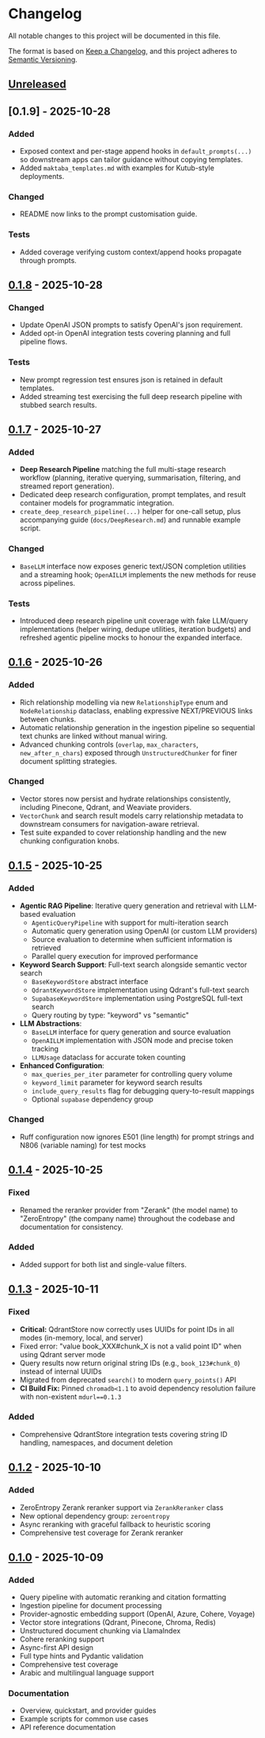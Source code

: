 # Changelog

All notable changes to this project will be documented in this file.

The format is based on [Keep a Changelog](https://keepachangelog.com/en/1.0.0/),
and this project adheres to [Semantic Versioning](https://semver.org/spec/v2.0.0.html).

## [Unreleased]

## [0.1.9] - 2025-10-28

### Added
- Exposed context and per-stage append hooks in `default_prompts(...)` so downstream apps can tailor guidance without copying templates.
- Added `maktaba_templates.md` with examples for Kutub-style deployments.

### Changed
- README now links to the prompt customisation guide.

### Tests
- Added coverage verifying custom context/append hooks propagate through prompts.

## [0.1.8] - 2025-10-28

### Changed
- Update OpenAI JSON prompts to satisfy OpenAI's json requirement.
- Added opt-in OpenAI integration tests covering planning and full pipeline flows.

### Tests
- New prompt regression test ensures json is retained in default templates.
- Added streaming test exercising the full deep research pipeline with stubbed search results.

## [0.1.7] - 2025-10-27

### Added
- **Deep Research Pipeline** matching the full multi-stage research workflow (planning, iterative querying, summarisation, filtering, and streamed report generation).
- Dedicated deep research configuration, prompt templates, and result container models for programmatic integration.
- `create_deep_research_pipeline(...)` helper for one-call setup, plus accompanying guide (`docs/DeepResearch.md`) and runnable example script.

### Changed
- `BaseLLM` interface now exposes generic text/JSON completion utilities and a streaming hook; `OpenAILLM` implements the new methods for reuse across pipelines.

### Tests
- Introduced deep research pipeline unit coverage with fake LLM/query implementations (helper wiring, dedupe utilities, iteration budgets) and refreshed agentic pipeline mocks to honour the expanded interface.

## [0.1.6] - 2025-10-26

### Added
- Rich relationship modelling via new `RelationshipType` enum and `NodeRelationship` dataclass, enabling expressive NEXT/PREVIOUS links between chunks.
- Automatic relationship generation in the ingestion pipeline so sequential text chunks are linked without manual wiring.
- Advanced chunking controls (`overlap`, `max_characters`, `new_after_n_chars`) exposed through `UnstructuredChunker` for finer document splitting strategies.

### Changed
- Vector stores now persist and hydrate relationships consistently, including Pinecone, Qdrant, and Weaviate providers.
- `VectorChunk` and search result models carry relationship metadata to downstream consumers for navigation-aware retrieval.
- Test suite expanded to cover relationship handling and the new chunking configuration knobs.

## [0.1.5] - 2025-10-25

### Added
- **Agentic RAG Pipeline**: Iterative query generation and retrieval with LLM-based evaluation
  - `AgenticQueryPipeline` with support for multi-iteration search
  - Automatic query generation using OpenAI (or custom LLM providers)
  - Source evaluation to determine when sufficient information is retrieved
  - Parallel query execution for improved performance
- **Keyword Search Support**: Full-text search alongside semantic vector search
  - `BaseKeywordStore` abstract interface
  - `QdrantKeywordStore` implementation using Qdrant's full-text search
  - `SupabaseKeywordStore` implementation using PostgreSQL full-text search
  - Query routing by type: "keyword" vs "semantic"
- **LLM Abstractions**:
  - `BaseLLM` interface for query generation and source evaluation
  - `OpenAILLM` implementation with JSON mode and precise token tracking
  - `LLMUsage` dataclass for accurate token counting
- **Enhanced Configuration**:
  - `max_queries_per_iter` parameter for controlling query volume
  - `keyword_limit` parameter for keyword search results
  - `include_query_results` flag for debugging query-to-result mappings
  - Optional `supabase` dependency group

### Changed
- Ruff configuration now ignores E501 (line length) for prompt strings and N806 (variable naming) for test mocks

## [0.1.4] - 2025-10-25

### Fixed
- Renamed the reranker provider from "Zerank" (the model name) to "ZeroEntropy" (the company name) throughout the codebase and documentation for consistency.

### Added
- Added support for both list and single-value filters.

## [0.1.3] - 2025-10-11

### Fixed
- **Critical:** QdrantStore now correctly uses UUIDs for point IDs in all modes (in-memory, local, and server)
- Fixed error: "value book_XXX#chunk_X is not a valid point ID" when using Qdrant server mode
- Query results now return original string IDs (e.g., `book_123#chunk_0`) instead of internal UUIDs
- Migrated from deprecated `search()` to modern `query_points()` API
- **CI Build Fix:** Pinned `chromadb<1.1` to avoid dependency resolution failure with non-existent `mdurl==0.1.3`

### Added
- Comprehensive QdrantStore integration tests covering string ID handling, namespaces, and document deletion

## [0.1.2] - 2025-10-10

### Added
- ZeroEntropy Zerank reranker support via `ZerankReranker` class
- New optional dependency group: `zeroentropy`
- Async reranking with graceful fallback to heuristic scoring
- Comprehensive test coverage for Zerank reranker

## [0.1.0] - 2025-10-09

### Added
- Query pipeline with automatic reranking and citation formatting
- Ingestion pipeline for document processing
- Provider-agnostic embedding support (OpenAI, Azure, Cohere, Voyage)
- Vector store integrations (Qdrant, Pinecone, Chroma, Redis)
- Unstructured document chunking via LlamaIndex
- Cohere reranking support
- Async-first API design
- Full type hints and Pydantic validation
- Comprehensive test coverage
- Arabic and multilingual language support

### Documentation
- Overview, quickstart, and provider guides
- Example scripts for common use cases
- API reference documentation

[Unreleased]: https://github.com/nuhatech/maktaba/compare/v0.1.9...HEAD
[0.1.8]: https://github.com/nuhatech/maktaba/compare/v0.1.7...v0.1.8
[0.1.7]: https://github.com/nuhatech/maktaba/compare/v0.1.6...v0.1.7
[0.1.6]: https://github.com/nuhatech/maktaba/compare/v0.1.5...v0.1.6
[0.1.5]: https://github.com/nuhatech/maktaba/compare/v0.1.4...v0.1.5
[0.1.4]: https://github.com/nuhatech/maktaba/compare/v0.1.3...v0.1.4
[0.1.3]: https://github.com/nuhatech/maktaba/compare/v0.1.2...v0.1.3
[0.1.2]: https://github.com/nuhatech/maktaba/compare/v0.1.0...v0.1.2
[0.1.0]: https://github.com/nuhatech/maktaba/releases/tag/v0.1.0




